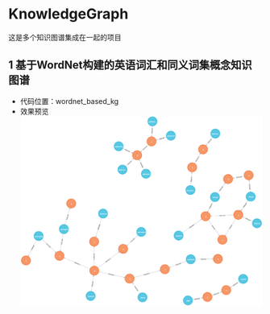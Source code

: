 # KnowledgeGraph
这是多个知识图谱集成在一起的项目

## 1 基于WordNet构建的英语词汇和同义词集概念知识图谱
+ 代码位置：wordnet_based_kg
+ 效果预览
![](./wordnet_based_kg/graph.png)

